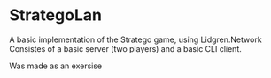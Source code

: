 # StrategoLan
A basic implementation of the Stratego game, using Lidgren.Network
Consistes of a basic server (two players) and a basic CLI client.

Was made as an exersise 
